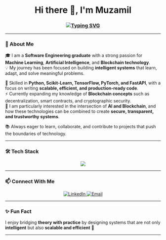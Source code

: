 <!-- Typing animation -->
<h1 align="center">Hi there 👋, I'm Muzamil</h1>
<h3 align="center">
  <a href="https://git.io/typing-svg">
    <img src="https://readme-typing-svg.demolab.com?font=Fira+Code&weight=600&size=22&pause=1000&color=4A90E2&center=true&vCenter=true&width=650&lines=Software+Engineer;Machine+Learning+%26+Deep+Learning+Enthusiast;Generative+AI+Explorer;Blockchain+Learner" alt="Typing SVG" />
  </a>
</h3>

---

### 🚀 About Me  

🎓 I am a **Software Engineering graduate** with a strong passion for **Machine Learning**, **Artificial Intelligence**, and **Blockchain technology**.  
💡 My journey has been focused on building **intelligent systems** that learn, adapt, and solve meaningful problems.  

🔧 Skilled in **Python, Scikit-Learn, TensorFlow, PyTorch, and FastAPI**, with a focus on writing **scalable, efficient, and production-ready code**.  
⚡ Currently expanding my knowledge of **Blockchain concepts** such as decentralization, smart contracts, and cryptographic security.  
🔗 I am particularly interested in the intersection of **AI and Blockchain**, and how these technologies can be combined to create **secure, transparent, and trustworthy systems**.  

📚 Always eager to learn, collaborate, and contribute to projects that push the boundaries of technology.  


---

### 🛠️ Tech Stack  


<p align="center">
  <img src="https://skillicons.dev/icons?i=python,tensorflow,pytorch,sklearn,fastapi,git,linux,mysql,postgresql,html,css,js,react,nextjs,docker" />
</p>

---

### 📫 Connect With Me  

<p align="center">
  <a href="https://www.linkedin.com/in/muhammad-muzamil-50266431a/" target="_blank">
    <img src="https://img.shields.io/badge/LinkedIn-0077B5?logo=linkedin&logoColor=white" alt="LinkedIn"/>
  </a>
  <a href="mailto:muzamilfaisal46@gmail.com">
    <img src="https://img.shields.io/badge/Email-D14836?logo=gmail&logoColor=white" alt="Email"/>
  </a>
</p>

---

### ✨ Fun Fact  
I enjoy bridging **theory with practice** by designing systems that are not only **intelligent** but also **scalable and efficient** 🚀  

---
